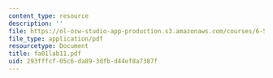 ```yaml
---
content_type: resource
description: ''
file: https://ol-ocw-studio-app-production.s3.amazonaws.com/courses/6-542j-laboratory-on-the-physiology-acoustics-and-perception-of-speech-fall-2005/293fffcf05c6da893dfbd44ef8a7387f_fa01lab11.pdf
file_type: application/pdf
resourcetype: Document
title: fa01lab11.pdf
uid: 293fffcf-05c6-da89-3dfb-d44ef8a7387f
---
```

